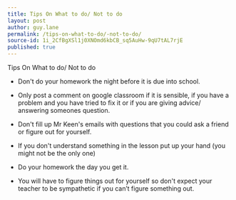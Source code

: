 ```yaml
---
title: Tips On What to do/ Not to do
layout: post
author: guy.lane
permalink: /tips-on-what-to-do/-not-to-do/
source-id: 1i_2CfBgXSl1j0XNOmd6kbCB_sq5AuHw-9qU7tAL7rjE
published: true
---
```

Tips On What to do/ Not to do

* Don't do your homework the night before it is due into school.

*  Only post a comment on google classroom if it is sensible, if you have a problem and you have tried to fix it or if you are giving advice/ answering someones question.

* Don't fill up Mr Keen's emails with questions that you could ask a friend or figure out for yourself.

* If you don't understand something in the lesson put up your hand (you might not be the only one)

* Do your homework the day you get it.

* You will have to figure things out for yourself so don't expect your teacher to be sympathetic if you can’t figure something out.

